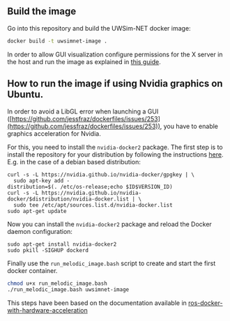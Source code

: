 ## Build the image
Go into this repository and build the UWSim-NET docker image:
```bash
docker build -t uwsimnet-image .
```
In order to allow GUI visualization configure permissions for the X server in the host and run the image as explained in [this guide](http://wiki.ros.org/docker/Tutorials/GUI). 

## How to run the image if using Nvidia graphics on Ubuntu.
In order to avoid a LibGL error when launching a GUI ([https://github.com/jessfraz/dockerfiles/issues/253](https://github.com/jessfraz/dockerfiles/issues/253)), you have to enable graphics acceleration for Nvidia.

For this, you need to install the `nvidia-docker2` package. The first step is to install the repository for your distribution by following the instructions [here](http://nvidia.github.io/nvidia-docker/). E.g. in the case of a debian based distribution:
```
curl -s -L https://nvidia.github.io/nvidia-docker/gpgkey | \
  sudo apt-key add -
distribution=$(. /etc/os-release;echo $ID$VERSION_ID)
curl -s -L https://nvidia.github.io/nvidia-docker/$distribution/nvidia-docker.list | \
  sudo tee /etc/apt/sources.list.d/nvidia-docker.list
sudo apt-get update
```
Now you can install the `nvidia-docker2` package and reload the Docker daemon configuration:
```
sudo apt-get install nvidia-docker2
sudo pkill -SIGHUP dockerd
```
Finally use the `run_melodic_image.bash` script to create and start the first docker container.
```bash
chmod u+x run_melodic_image.bash
./run_melodic_image.bash uwsimnet-image
```
This steps have been based on the documentation available in [ros-docker-with-hardware-acceleration](http://wiki.ros.org/docker/Tutorials/Hardware%20Acceleration)
